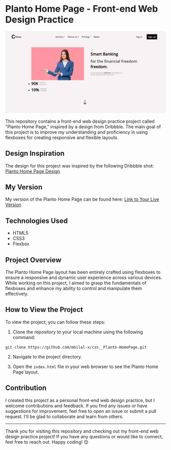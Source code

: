 # Planto Home Page - Front-end Web Design Practice

![Planto Home Page](./planto_desktop_screenshot.png)

This repository contains a front-end web design practice project called "Planto Home Page," inspired by a design from Dribbble. The main goal of this project is to improve my understanding and proficiency in using flexboxes for creating responsive and flexible layouts.

## Design Inspiration

The design for this project was inspired by the following Dribbble shot:
[Planto Home Page Design](https://dribbble.com/shots/18078182-Planto-home-page?utm_source=Clipboard_Shot&utm_campaign=ui_migulko&utm_content=Planto%20home%20page&utm_medium=Social_Share&utm_source=Clipboard_Shot&utm_campaign=ui_migulko&utm_content=Planto%20home%20page&utm_medium=Social_Share)

## My Version

My version of the Planto Home Page can be found here: [Link to Your Live Version](https://mbilal-x.github.io/css__Planto-HomePage/)

## Technologies Used

- HTML5
- CSS3
- Flexbox

## Project Overview

The Planto Home Page layout has been entirely crafted using flexboxes to ensure a responsive and dynamic user experience across various devices. While working on this project, I aimed to grasp the fundamentals of flexboxes and enhance my ability to control and manipulate them effectively.

## How to View the Project

To view the project, you can follow these steps:

1. Clone the repository to your local machine using the following command:
```
git clone https://github.com/mbilal-x/css__Planto-HomePage.git
```

2. Navigate to the project directory.

3. Open the `index.html` file in your web browser to see the Planto Home Page layout.

## Contribution

I created this project as a personal front-end web design practice, but I welcome contributions and feedback. If you find any issues or have suggestions for improvement, feel free to open an issue or submit a pull request. I'll be glad to collaborate and learn from others.

---

Thank you for visiting this repository and checking out my front-end web design practice project! If you have any questions or would like to connect, feel free to reach out. Happy coding! 😊

